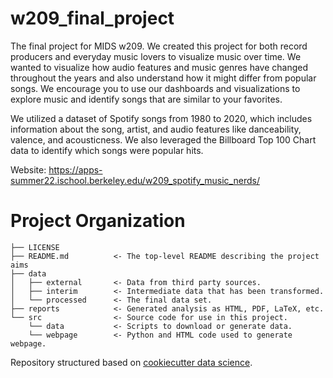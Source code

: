 # w209_final_project


The final project for MIDS w209. We created this project for both record producers and everyday music lovers to visualize music over time. We wanted to visualize how audio features and music genres have changed throughout the years and also understand how it might differ from popular songs. We encourage you to use our dashboards and visualizations to explore music and identify songs that are similar to your favorites.

We utilized a dataset of Spotify songs from 1980 to 2020, which includes information about the song, artist, and audio features like danceability, valence, and acousticness. We also leveraged the Billboard Top 100 Chart data to identify which songs were popular hits.

Website: https://apps-summer22.ischool.berkeley.edu/w209_spotify_music_nerds/ 

# Project Organization

    ├── LICENSE
    ├── README.md          <- The top-level README describing the project aims
    ├── data
    │   ├── external       <- Data from third party sources.
    │   ├── interim        <- Intermediate data that has been transformed.
    │   └── processed      <- The final data set.
    ├── reports            <- Generated analysis as HTML, PDF, LaTeX, etc.
    └── src                <- Source code for use in this project.
        └── data           <- Scripts to download or generate data.
        └── webpage        <- Python and HTML code used to generate webpage.

Repository structured based on [cookiecutter data science](https://drivendata.github.io/cookiecutter-data-science).
